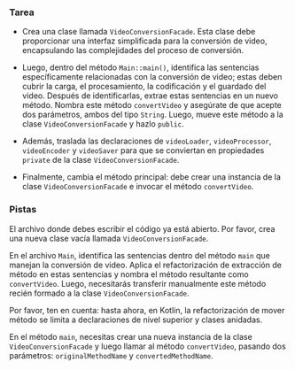 ### Tarea

- Crea una clase llamada `VideoConversionFacade`. Esta clase debe proporcionar una interfaz simplificada para la conversión de video, encapsulando las complejidades del proceso de conversión.

- Luego, dentro del método `Main::main()`, identifica las sentencias específicamente relacionadas con la conversión de video; estas deben cubrir la carga, el procesamiento, la codificación y el guardado del video. Después de identificarlas, extrae estas sentencias en un nuevo método. Nombra este método `convertVideo` y asegúrate de que acepte dos parámetros, ambos del tipo `String`. Luego, mueve este método a la clase `VideoConversionFacade` y hazlo `public`.

- Además, traslada las declaraciones de `videoLoader`, `videoProcessor`, `videoEncoder` y `videoSaver` para que se conviertan en propiedades `private` de la clase `VideoConversionFacade`.

- Finalmente, cambia el método principal: debe crear una instancia de la clase `VideoConversionFacade` e invocar el método `convertVideo`.

### Pistas

<div class="hint" title="¿Dónde empezar?">

El archivo donde debes escribir el código ya está abierto. Por favor, crea una nueva clase vacía llamada `VideoConversionFacade`.
</div>

<div class="hint" title="Pista de refactorización">

En el archivo `Main`, identifica las sentencias dentro del método `main` que manejan la conversión de video. Aplica el refactorización de extracción de método en estas sentencias y nombra el método resultante como `convertVideo`. Luego, necesitarás transferir manualmente este método recién formado a la clase `VideoConversionFacade`.

Por favor, ten en cuenta: hasta ahora, en Kotlin, la refactorización de mover método se limita a declaraciones de nivel superior y clases anidadas.
</div>

<div class="hint" title="Cómo arreglar el método principal">

En el método `main`, necesitas crear una nueva instancia de la clase `VideoConversionFacade` y luego llamar al método `convertVideo`, pasando dos parámetros: `originalMethodName` y `convertedMethodName`.
</div>
